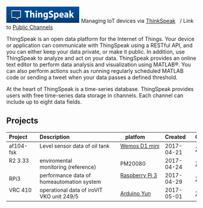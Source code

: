 ![ThingSpeak](images/Thingspeak_logo_white_blue.png)
Managing IoT devices via [ThinkSpeak](https://thingspeak.com/)    /     Link to [Public Channels](https://thingspeak.com/channels/public)

ThingSpeak is an open data platform for the Internet of Things. Your device or application can communicate with ThingSpeak using a RESTful API, and you can either keep your data private, or make it public. In addition, use ThingSpeak to analyze and act on your data. ThingSpeak provides an online text editor to perform data analysis and visualization using MATLAB®. You can also perform actions such as running regularly scheduled MATLAB code or sending a tweet when your data passes a defined threshold. 

At the heart of ThingSpeak is a time-series database. ThingSpeak provides users with free time-series data storage in channels. Each channel can include up to eight data fields.


## Projects
Project      | Description                                 | platfom          | Created    | Channel | Code
-------------|---------------------------------------------| -----------------|------------|---------|------
af104-fsk    | Level sensor data of oil tank               | [Wemos D1 mini](https://github.com/griemide/WemosD1mini)    | 2017-04-21 | [261716](https://thingspeak.com/channels/261716)  | [Link](https://github.com/griemide/WemosD1mini/blob/master/projects/af104-fsk/TSIO.ino)
R2 3.33      | enviromental monitoring (reference)         | PM20080          | 2017-04-24 | [263535](https://thingspeak.com/channels/263535)          | [Link](https://github.com/griemide/ThinkSpeak/tree/master/MATLAB)
RPi3         | performance data of homeautomation system   | [Raspberry Pi 3](https://github.com/griemide/RaspberryPi)   | 2017-04-29 | [265640](https://thingspeak.com/channels/265640)  | [Link](https://github.com/griemide/RaspberryPi/blob/master/scripts/ThingSpeak_MQTT.py)
VRC 410      | operational data of iroVIT VKO unit 249/5   | [Arduino Yun](https://github.com/griemide/ArduinoYun)       | 2017-05-01 | [266302](https://thingspeak.com/channels/266302)  | [Link](https://github.com/griemide/ArduinoYun/blob/master/python/ts.py)
  
